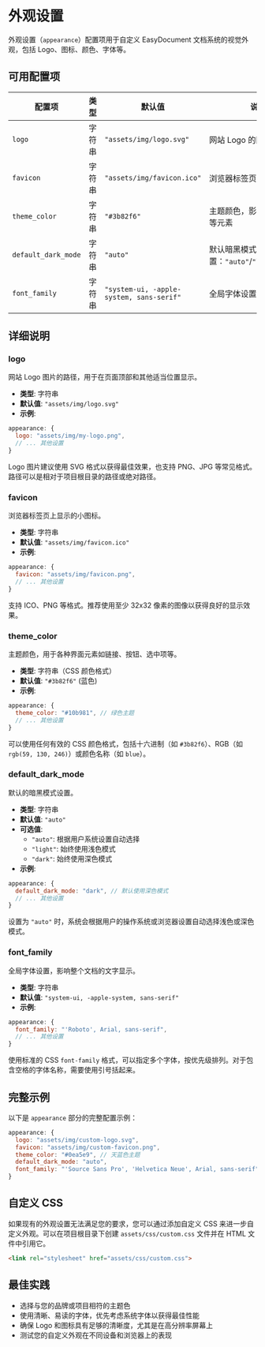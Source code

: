 # 外观设置

外观设置（`appearance`）配置项用于自定义 EasyDocument 文档系统的视觉外观，包括 Logo、图标、颜色、字体等。

## 可用配置项

| 配置项 | 类型 | 默认值 | 说明 |
|-------|------|-------|------|
| `logo` | 字符串 | `"assets/img/logo.svg"` | 网站 Logo 的图片路径 |
| `favicon` | 字符串 | `"assets/img/favicon.ico"` | 浏览器标签页图标路径 |
| `theme_color` | 字符串 | `"#3b82f6"` | 主题颜色，影响链接、按钮等元素 |
| `default_dark_mode` | 字符串 | `"auto"` | 默认暗黑模式设置：`"auto"`/`"light"`/`"dark"` |
| `font_family` | 字符串 | `"system-ui, -apple-system, sans-serif"` | 全局字体设置 |

## 详细说明

### logo

网站 Logo 图片的路径，用于在页面顶部和其他适当位置显示。

- **类型**: 字符串
- **默认值**: `"assets/img/logo.svg"`
- **示例**:

```javascript
appearance: {
  logo: "assets/img/my-logo.png",
  // ... 其他设置
}
```

Logo 图片建议使用 SVG 格式以获得最佳效果，也支持 PNG、JPG 等常见格式。路径可以是相对于项目根目录的路径或绝对路径。

### favicon

浏览器标签页上显示的小图标。

- **类型**: 字符串
- **默认值**: `"assets/img/favicon.ico"`
- **示例**:

```javascript
appearance: {
  favicon: "assets/img/favicon.png",
  // ... 其他设置
}
```

支持 ICO、PNG 等格式。推荐使用至少 32x32 像素的图像以获得良好的显示效果。

### theme_color

主题颜色，用于各种界面元素如链接、按钮、选中项等。

- **类型**: 字符串（CSS 颜色格式）
- **默认值**: `"#3b82f6"` (蓝色)
- **示例**:

```javascript
appearance: {
  theme_color: "#10b981", // 绿色主题
  // ... 其他设置
}
```

可以使用任何有效的 CSS 颜色格式，包括十六进制（如 `#3b82f6`）、RGB（如 `rgb(59, 130, 246)`）或颜色名称（如 `blue`）。

### default_dark_mode

默认的暗黑模式设置。

- **类型**: 字符串
- **默认值**: `"auto"`
- **可选值**:
  - `"auto"`: 根据用户系统设置自动选择
  - `"light"`: 始终使用浅色模式
  - `"dark"`: 始终使用深色模式
- **示例**:

```javascript
appearance: {
  default_dark_mode: "dark", // 默认使用深色模式
  // ... 其他设置
}
```

设置为 `"auto"` 时，系统会根据用户的操作系统或浏览器设置自动选择浅色或深色模式。

### font_family

全局字体设置，影响整个文档的文字显示。

- **类型**: 字符串
- **默认值**: `"system-ui, -apple-system, sans-serif"`
- **示例**:

```javascript
appearance: {
  font_family: "'Roboto', Arial, sans-serif",
  // ... 其他设置
}
```

使用标准的 CSS `font-family` 格式，可以指定多个字体，按优先级排列。对于包含空格的字体名称，需要使用引号括起来。

## 完整示例

以下是 `appearance` 部分的完整配置示例：

```javascript
appearance: {
  logo: "assets/img/custom-logo.svg",
  favicon: "assets/img/custom-favicon.png",
  theme_color: "#0ea5e9", // 天蓝色主题
  default_dark_mode: "auto",
  font_family: "'Source Sans Pro', 'Helvetica Neue', Arial, sans-serif"
}
```

## 自定义 CSS

如果现有的外观设置无法满足您的要求，您可以通过添加自定义 CSS 来进一步自定义外观。可以在项目根目录下创建 `assets/css/custom.css` 文件并在 HTML 文件中引用它。

```html
<link rel="stylesheet" href="assets/css/custom.css">
```

## 最佳实践

- 选择与您的品牌或项目相符的主题色
- 使用清晰、易读的字体，优先考虑系统字体以获得最佳性能
- 确保 Logo 和图标具有足够的清晰度，尤其是在高分辨率屏幕上
- 测试您的自定义外观在不同设备和浏览器上的表现